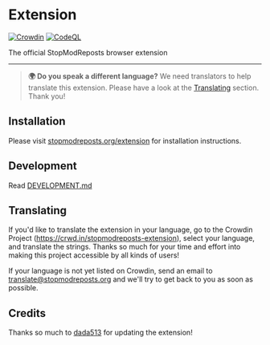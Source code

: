 # Extension

[![Crowdin](https://badges.crowdin.net/stopmodreposts-extension/localized.svg)](https://crowdin.com/project/stopmodreposts-extension)
[![CodeQL](https://github.com/StopModReposts/Extension/actions/workflows/codeql-analysis.yml/badge.svg)](https://github.com/StopModReposts/Extension/actions/workflows/codeql-analysis.yml)

The official StopModReposts browser extension

---

> **🌍 Do you speak a different language?**
> We need translators to help translate this extension. Please have a look at the [Translating](#Translating) section. Thank you!

## Installation

Please visit [stopmodreposts.org/extension](https://stopmodreposts.org/extension) for installation instructions.

## Development

Read [DEVELOPMENT.md](./DEVELOPMENT.md)

## Translating

If you'd like to translate the extension in your language, go to the Crowdin Project (https://crwd.in/stopmodreposts-extension), select your language, and translate the strings. Thanks so much for your time and effort into making this project accessible by all kinds of users!

If your language is not yet listed on Crowdin, send an email to [translate@stopmodreposts.org](mailto:translate@stopmodreposts.org) and we'll try to get back to you as soon as possible.

## Credits

Thanks so much to [dada513](https://github.com/dada513) for updating the extension!
